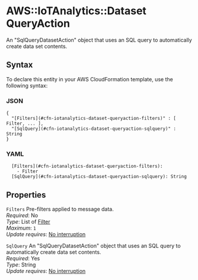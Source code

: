 # AWS::IoTAnalytics::Dataset QueryAction<a name="aws-properties-iotanalytics-dataset-queryaction"></a>

An "SqlQueryDatasetAction" object that uses an SQL query to automatically create data set contents\.

## Syntax<a name="aws-properties-iotanalytics-dataset-queryaction-syntax"></a>

To declare this entity in your AWS CloudFormation template, use the following syntax:

### JSON<a name="aws-properties-iotanalytics-dataset-queryaction-syntax.json"></a>

```
{
  "[Filters](#cfn-iotanalytics-dataset-queryaction-filters)" : [ Filter, ... ],
  "[SqlQuery](#cfn-iotanalytics-dataset-queryaction-sqlquery)" : String
}
```

### YAML<a name="aws-properties-iotanalytics-dataset-queryaction-syntax.yaml"></a>

```
  [Filters](#cfn-iotanalytics-dataset-queryaction-filters):
    - Filter
  [SqlQuery](#cfn-iotanalytics-dataset-queryaction-sqlquery): String
```

## Properties<a name="aws-properties-iotanalytics-dataset-queryaction-properties"></a>

`Filters` <a name="cfn-iotanalytics-dataset-queryaction-filters"></a>
Pre\-filters applied to message data\.  
_Required_: No  
_Type_: List of [Filter](aws-properties-iotanalytics-dataset-filter.md)  
_Maximum_: `1`  
_Update requires_: [No interruption](https://docs.aws.amazon.com/AWSCloudFormation/latest/UserGuide/using-cfn-updating-stacks-update-behaviors.html#update-no-interrupt)

`SqlQuery` <a name="cfn-iotanalytics-dataset-queryaction-sqlquery"></a>
An "SqlQueryDatasetAction" object that uses an SQL query to automatically create data set contents\.  
_Required_: Yes  
_Type_: String  
_Update requires_: [No interruption](https://docs.aws.amazon.com/AWSCloudFormation/latest/UserGuide/using-cfn-updating-stacks-update-behaviors.html#update-no-interrupt)

